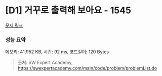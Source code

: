 # [D1] 거꾸로 출력해 보아요 - 1545 

[문제 링크](https://swexpertacademy.com/main/code/problem/problemDetail.do?contestProbId=AV2gbY0qAAQBBAS0) 

### 성능 요약

메모리: 41,952 KB, 시간: 92 ms, 코드길이: 120 Bytes



> 출처: SW Expert Academy, https://swexpertacademy.com/main/code/problem/problemList.do